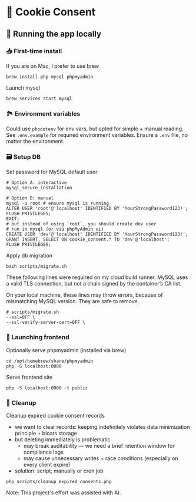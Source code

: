 # 🍪 Cookie Consent

## 🏃 Running the app locally

### 📥 First-time install

If you are on Mac, I prefer to use brew

```shell
brew install php mysql phpmyadmin
```

Launch mysql

```shell
brew services start mysql
```

### 🏞️ Environment variables

Could use `phpdotenv` for env vars, but opted for simple + manual reading. See `.env.example` for required environment variables. Ensure a `.env` file, no matter the environment.

### 🗃️ Setup DB

Set password for MySQL default user

```shell
# Option A: interactive
mysql_secure_installation

# Option B: manual
mysql -u root # ensure mysql is running
ALTER USER 'root'@'localhost' IDENTIFIED BY 'YourStrongPassword123!';
FLUSH PRIVILEGES;
EXIT;
# but instead of using `root`, you should create dev user
# run in mysql (or via phpMyAdmin ui)
CREATE USER 'dev'@'localhost' IDENTIFIED BY 'YourStrongPassword123!';
GRANT INSERT, SELECT ON cookie_consent.* TO 'dev'@'localhost';
FLUSH PRIVILEGES;

```

Apply db migration

```shell
bash scripts/migrate.sh
```

These following lines were required on my cloud build runner. MySQL uses a valid TLS connection, but not a chain signed by the container’s CA list.

On your local machine, these lines may throw errors, because of mismatching MySQL version. They are safe to remove.

```shell
# scripts/migrate.sh
--ssl=OFF \
--ssl-verify-server-cert=OFF \
```

### 🚀 Launching frontend

Optionally serve phpmyadmin (installed via brew)

```shell
cd /opt/homebrew/share/phpmyadmin
php -S localhost:8080
```

Serve frontend site

```shell
php -S localhost:8000 -t public
```

### 🧹 Cleanup

Cleanup expired cookie consent records

- we want to clear records: keeping indefinitely violates data minimization principle + bloats storage
- but deleting immediately is problematic
  - may break auditability — we need a brief retention window for compliance logs
  - may cause unnecessary writes + race conditions (especially on every client expire)
- solution: script; manually or cron job

```shell
php scripts/cleanup_expired_consents.php
```

Note: This project's effort was assisted with AI.
